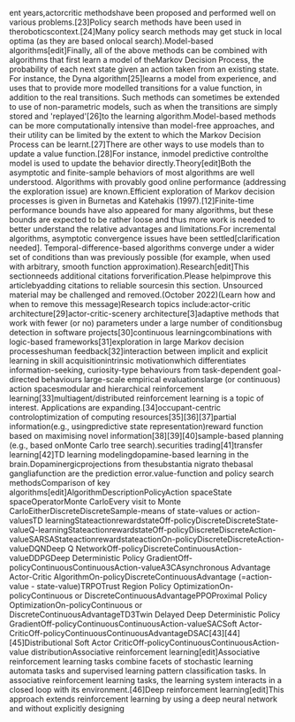 ent years,actorcritic methodshave been proposed and performed well on various problems.[23]Policy search methods have been used in theroboticscontext.[24]Many policy search methods may get stuck in local optima (as they are based onlocal search).Model-based algorithms[edit]Finally, all of the above methods can be combined with algorithms that first learn a model of theMarkov Decision Process, the probability of each next state given an action taken from an existing state. For instance, the Dyna algorithm[25]learns a model from experience, and uses that to provide more modelled transitions for a value function, in addition to the real transitions. Such methods can sometimes be extended to use of non-parametric models, such as when the transitions are simply stored and 'replayed'[26]to the learning algorithm.Model-based methods can be more computationally intensive than model-free approaches, and their utility can be limited by the extent to which the Markov Decision Process can be learnt.[27]There are other ways to use models than to update a value function.[28]For instance, inmodel predictive controlthe model is used to update the behavior directly.Theory[edit]Both the asymptotic and finite-sample behaviors of most algorithms are well understood. Algorithms with provably good online performance (addressing the exploration issue) are known.Efficient exploration of Markov decision processes is given in Burnetas and Katehakis (1997).[12]Finite-time performance bounds have also appeared for many algorithms, but these bounds are expected to be rather loose and thus more work is needed to better understand the relative advantages and limitations.For incremental algorithms, asymptotic convergence issues have been settled[clarification needed]. Temporal-difference-based algorithms converge under a wider set of conditions than was previously possible (for example, when used with arbitrary, smooth function approximation).Research[edit]This sectionneeds additional citations forverification.Please helpimprove this articlebyadding citations to reliable sourcesin this section. Unsourced material may be challenged and removed.(October 2022)(Learn how and when to remove this message)Research topics include:actor-critic architecture[29]actor-critic-scenery architecture[3]adaptive methods that work with fewer (or no) parameters under a large number of conditionsbug detection in software projects[30]continuous learningcombinations with logic-based frameworks[31]exploration in large Markov decision processeshuman feedback[32]interaction between implicit and explicit learning in skill acquisitionintrinsic motivationwhich differentiates information-seeking, curiosity-type behaviours from task-dependent goal-directed behaviours large-scale empirical evaluationslarge (or continuous) action spacesmodular and hierarchical reinforcement learning[33]multiagent/distributed reinforcement learning is a topic of interest. Applications are expanding.[34]occupant-centric controloptimization of computing resources[35][36][37]partial information(e.g., usingpredictive state representation)reward function based on maximising novel information[38][39][40]sample-based planning (e.g., based onMonte Carlo tree search).securities trading[41]transfer learning[42]TD learning modelingdopamine-based learning in the brain.Dopaminergicprojections from thesubstantia nigrato thebasal gangliafunction are the prediction error.value-function and policy search methodsComparison of key algorithms[edit]AlgorithmDescriptionPolicyAction spaceState spaceOperatorMonte CarloEvery visit to Monte CarloEitherDiscreteDiscreteSample-means of state-values or action-valuesTD learningStateactionrewardstateOff-policyDiscreteDiscreteState-valueQ-learningStateactionrewardstateOff-policyDiscreteDiscreteAction-valueSARSAStateactionrewardstateactionOn-policyDiscreteDiscreteAction-valueDQNDeep Q NetworkOff-policyDiscreteContinuousAction-valueDDPGDeep Deterministic Policy GradientOff-policyContinuousContinuousAction-valueA3CAsynchronous Advantage Actor-Critic AlgorithmOn-policyDiscreteContinuousAdvantage (=action-value - state-value)TRPOTrust Region Policy OptimizationOn-policyContinuous or DiscreteContinuousAdvantagePPOProximal Policy OptimizationOn-policyContinuous or DiscreteContinuousAdvantageTD3Twin Delayed Deep Deterministic Policy GradientOff-policyContinuousContinuousAction-valueSACSoft Actor-CriticOff-policyContinuousContinuousAdvantageDSAC[43][44][45]Distributional Soft Actor CriticOff-policyContinuousContinuousAction-value distributionAssociative reinforcement learning[edit]Associative reinforcement learning tasks combine facets of stochastic learning automata tasks and supervised learning pattern classification tasks. In associative reinforcement learning tasks, the learning system interacts in a closed loop with its environment.[46]Deep reinforcement learning[edit]This approach extends reinforcement learning by using a deep neural network and without explicitly designing